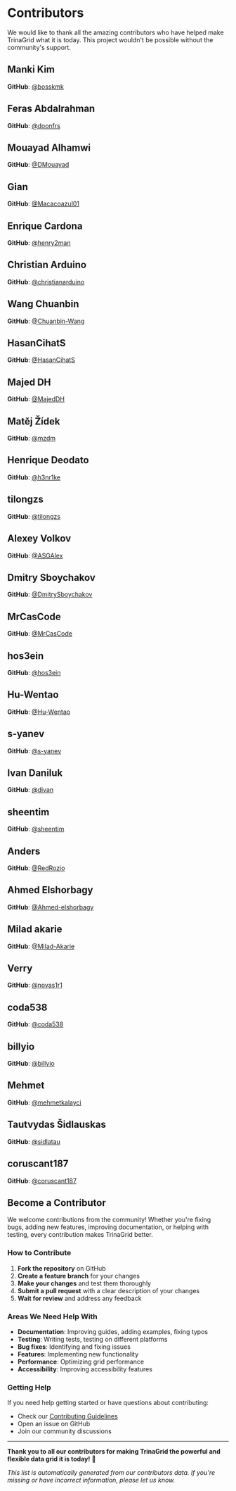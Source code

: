 # Contributors

We would like to thank all the amazing contributors who have helped make TrinaGrid what it is today. This project wouldn't be possible without the community's support.

## Manki Kim
**GitHub**: [@bosskmk](https://github.com/bosskmk)

## Feras Abdalrahman
**GitHub**: [@doonfrs](https://github.com/doonfrs)

## Mouayad Alhamwi
**GitHub**: [@DMouayad](https://github.com/DMouayad)

## Gian
**GitHub**: [@Macacoazul01](https://github.com/Macacoazul01)

## Enrique Cardona
**GitHub**: [@henry2man](https://github.com/henry2man)

## Christian Arduino
**GitHub**: [@christianarduino](https://github.com/christianarduino)

## Wang Chuanbin
**GitHub**: [@Chuanbin-Wang](https://github.com/Chuanbin-Wang)

## HasanCihatS
**GitHub**: [@HasanCihatS](https://github.com/HasanCihatS)

## Majed DH
**GitHub**: [@MajedDH](https://github.com/MajedDH)

## Matěj Žídek
**GitHub**: [@mzdm](https://github.com/mzdm)

## Henrique Deodato
**GitHub**: [@h3nr1ke](https://github.com/h3nr1ke)

## tilongzs
**GitHub**: [@tilongzs](https://github.com/tilongzs)

## Alexey Volkov
**GitHub**: [@ASGAlex](https://github.com/ASGAlex)

## Dmitry Sboychakov
**GitHub**: [@DmitrySboychakov](https://github.com/DmitrySboychakov)

## MrCasCode
**GitHub**: [@MrCasCode](https://github.com/MrCasCode)

## hos3ein
**GitHub**: [@hos3ein](https://github.com/hos3ein)

## Hu-Wentao
**GitHub**: [@Hu-Wentao](https://github.com/Hu-Wentao)

## s-yanev
**GitHub**: [@s-yanev](https://github.com/s-yanev)

## Ivan Daniluk
**GitHub**: [@divan](https://github.com/divan)

## sheentim
**GitHub**: [@sheentim](https://github.com/sheentim)

## Anders
**GitHub**: [@RedRozio](https://github.com/RedRozio)

## Ahmed Elshorbagy
**GitHub**: [@Ahmed-elshorbagy](https://github.com/Ahmed-elshorbagy)

## Milad akarie
**GitHub**: [@Milad-Akarie](https://github.com/Milad-Akarie)

## Verry
**GitHub**: [@novas1r1](https://github.com/novas1r1)

## coda538
**GitHub**: [@coda538](https://github.com/coda538)

## billyio
**GitHub**: [@billyio](https://github.com/billyio)

## Mehmet
**GitHub**: [@mehmetkalayci](https://github.com/mehmetkalayci)

## Tautvydas Šidlauskas
**GitHub**: [@sidlatau](https://github.com/sidlatau)

## coruscant187
**GitHub**: [@coruscant187](https://github.com/coruscant187)

## Become a Contributor

We welcome contributions from the community! Whether you're fixing bugs, adding new features, improving documentation, or helping with testing, every contribution makes TrinaGrid better.

### How to Contribute

1. **Fork the repository** on GitHub
2. **Create a feature branch** for your changes
3. **Make your changes** and test them thoroughly
4. **Submit a pull request** with a clear description of your changes
5. **Wait for review** and address any feedback

### Areas We Need Help With

- **Documentation**: Improving guides, adding examples, fixing typos
- **Testing**: Writing tests, testing on different platforms
- **Bug fixes**: Identifying and fixing issues
- **Features**: Implementing new functionality
- **Performance**: Optimizing grid performance
- **Accessibility**: Improving accessibility features

### Getting Help

If you need help getting started or have questions about contributing:

- Check our [Contributing Guidelines](how-to-contribute.md)
- Open an issue on GitHub
- Join our community discussions

---

**Thank you to all our contributors for making TrinaGrid the powerful and flexible data grid it is today!** 🎉

*This list is automatically generated from our contributors data. If you're missing or have incorrect information, please let us know.*
